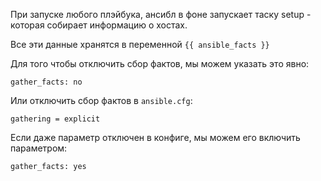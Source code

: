 При запуске любого плэйбука, ансибл в фоне запускает таску setup - которая собирает информацию о хостах.

Все эти данные хранятся в переменной `{{ ansible_facts }}`

Для того чтобы отключить сбор фактов, мы можем указать это явно:
```
gather_facts: no
```

Или отключить сбор фактов в `ansible.cfg`:
```
gathering = explicit
```

Если даже параметр отключен в конфиге, мы можем его включить параметром:
```
gather_facts: yes
```